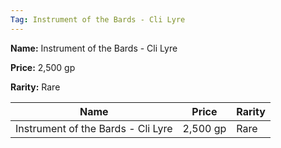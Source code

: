 ```yaml
---
Tag: Instrument of the Bards - Cli Lyre
---
```


**Name:** Instrument of the Bards - Cli Lyre

**Price:** 2,500 gp

**Rarity:** Rare

| Name     | Price     | Rarity     |
| -------- | --------- | ---------- |
| Instrument of the Bards - Cli Lyre | 2,500 gp | Rare |
